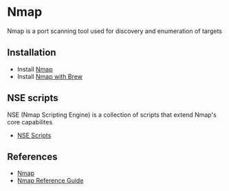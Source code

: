 # Nmap

Nmap is a port scanning tool used for discovery and enumeration of targets

## Installation
* Install [Nmap](https://nmap.org/download.html)
* Install [Nmap with Brew](https://formulae.brew.sh/formula/nmap)

## NSE scripts

NSE (Nmap Scripting Engine) is a collection of scripts that extend Nmap's core capabilites

* [NSE Scripts](https://nmap.org/nsedoc/scripts/)

## References
* [Nmap](https://nmap.org/) 
* [Nmap Reference Guide](https://nmap.org/book/man.html)

